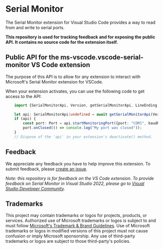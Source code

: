 # Serial Monitor

The Serial Monitor extension for Visual Studio Code provides a way to read from and write to serial ports.

**This repository is used for tracking feedback and for exposing the public API. It contains no source code for the extension itself.**

## Public API for the ms-vscode.vscode-serial-monitor VS Code extension

The purpose of this API is to allow for any extension to interact with Microsoft's Serial Monitor extension for VSCode.

When your extension activates, you can use the following code to get access to the API:

```Typescript
    import {SerialMonitorApi, Version, getSerialMonitorApi, LineEnding, Parity, StopBits, Port} from '@microsoft/vscode-serial-monitor-api';
 
    let api: SerialMonitorApi|undefined = await getSerialMonitorApi(Version.latest);
    if (api) {
        const port: Port = api.startMonitoringPort({port: "COM1", baudRate: 115200, lineEnding: LineEnding.None, dataBits: 8, stopBits: StopBits.One, parity: Parity.None});
        port.onClosed(() => console.log("My port was closed"));
    }
    // Dispose of the 'api' in your extension's deactivate() method.
```

## Feedback

We appreciate any feedback you have to help improve this extension. To submit feedback, please [create an issue](https://github.com/microsoft/vscode-serial-monitor/issues/new/choose).

*Note: this repository is for feedback on the VS Code extension. To provide feedback on Serial Monitor in Visual Studio 2022, please go to [Visual Studio Developer Community](https://developercommunity.visualstudio.com/home).*

## Trademarks

This project may contain trademarks or logos for projects, products, or services. Authorized use of Microsoft 
trademarks or logos is subject to and must follow 
[Microsoft's Trademark & Brand Guidelines](https://www.microsoft.com/en-us/legal/intellectualproperty/trademarks/usage/general).
Use of Microsoft trademarks or logos in modified versions of this project must not cause confusion or imply Microsoft sponsorship.
Any use of third-party trademarks or logos are subject to those third-party's policies.
